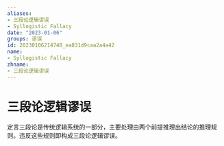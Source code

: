 ```yaml
---
aliases:
- 三段论逻辑谬误
- Syllogistic Fallacy
date: "2023-01-06"
groups: 谬误
id: 20230106214748_ea831d9caa2a4a42
name:
- Syllogistic Fallacy
zhname:
- 三段论逻辑谬误
---
```


# 三段论逻辑谬误

定言三段论是传统逻辑系统的一部分，主要处理由两个前提推理出结论的推理规则。违反这些规则即构成三段论逻辑谬误。

